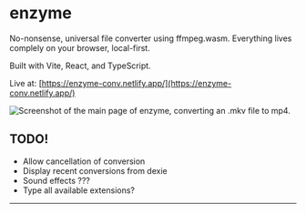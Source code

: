 # enzyme

No-nonsense, universal file converter using ffmpeg.wasm. Everything lives complely on your browser, local-first.

Built with Vite, React, and TypeScript.

Live at: [https://enzyme-conv.netlify.app/](https://enzyme-conv.netlify.app/)

![Screenshot of the main page of enzyme, converting an .mkv file to mp4.](https://github.com/user-attachments/assets/0a2e9e91-5e83-4bff-bae4-00393390718a)

## TODO!


- Allow cancellation of conversion
- Display recent conversions from dexie
- Sound effects ???
- Type all available extensions?
---
